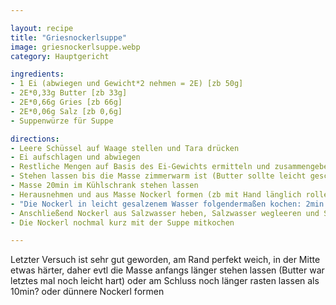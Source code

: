 ```yaml
---

layout: recipe
title: "Griesnockerlsuppe"
image: griesnockerlsuppe.webp
category: Hauptgericht

ingredients:
- 1 Ei (abwiegen und Gewicht*2 nehmen = 2E) [zb 50g]
- 2E*0,33g Butter [zb 33g]
- 2E*0,66g Gries [zb 66g]
- 2E*0,06g Salz [zb 0,6g]
- Suppenwürze für Suppe

directions:
- Leere Schüssel auf Waage stellen und Tara drücken
- Ei aufschlagen und abwiegen
- Restliche Mengen auf Basis des Ei-Gewichts ermitteln und zusammengeben
- Stehen lassen bis die Masse zimmerwarm ist (Butter sollte leicht geschmolzen sein)
- Masse 20min im Kühlschrank stehen lassen
- Herausnehmen und aus Masse Nockerl formen (zb mit Hand länglich rollen)
- "Die Nockerl in leicht gesalzenem Wasser folgendermaßen kochen: 2min mit Deckel (wallend Stufe 8), danach 8min Stufe 6 Deckel schräg, danach 10min abgedreht) (evtl direkt in Suppe kochen, macht die Nockerl vmtl fester aber schmecken evtl besser?)"
- Anschließend Nockerl aus Salzwasser heben, Salzwasser wegleeren und Suppe aufstellen
- Die Nockerl nochmal kurz mit der Suppe mitkochen

---
```


Letzter Versuch ist sehr gut geworden, am Rand perfekt weich, in der Mitte etwas härter, daher evtl die Masse anfangs länger stehen lassen (Butter war letztes mal noch leicht hart) oder am Schluss noch länger rasten lassen als 10min? oder dünnere Nockerl formen
